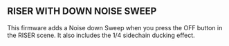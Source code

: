 ## RISER WITH DOWN NOISE SWEEP

This firmware adds a Noise down Sweep when you press the OFF button in the RISER scene. 
It also includes the 1/4 sidechain ducking effect.



